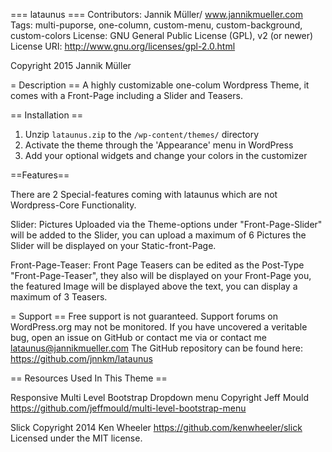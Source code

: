 === lataunus ===
Contributors: Jannik Müller/ www.jannikmueller.com
Tags: multi-puporse, one-column, custom-menu, custom-background, custom-colors
License: GNU General Public License (GPL), v2 (or newer)
License URI: http://www.gnu.org/licenses/gpl-2.0.html

Copyright 2015 Jannik Müller


= Description ==
A highly customizable one-colum Wordpress Theme, it comes with a Front-Page including a Slider and Teasers.


== Installation ==
1. Unzip `lataunus.zip` to the `/wp-content/themes/` directory
2. Activate the theme through the 'Appearance' menu in WordPress
3. Add your optional widgets and change your colors in the customizer

==Features== 

There are 2 Special-features coming with lataunus which are not Wordpress-Core Functionality.

Slider: Pictures Uploaded via the Theme-options under "Front-Page-Slider" will be added to the Slider, you can upload a maximum of 6 Pictures the Slider will be displayed on your Static-front-Page.

Front-Page-Teaser:  Front Page Teasers can be edited as the Post-Type "Front-Page-Teaser", they also will be displayed on your Front-Page you, the featured Image will be displayed above the text, you can display a maximum of 3 Teasers.


= Support ==
Free support is not guaranteed. Support forums on WordPress.org may not be monitored.
If you have uncovered a veritable bug, open an issue on GitHub or contact me via or contact me lataunus@jannikmueller.com
The GitHub repository can be found here: https://github.com/jnnkm/lataunus 

== Resources Used In This Theme ==

Responsive Multi Level Bootstrap Dropdown menu
Copyright Jeff Mould
https://github.com/jeffmould/multi-level-bootstrap-menu

Slick
Copyright 2014 Ken Wheeler
https://github.com/kenwheeler/slick
Licensed under the MIT license.
 

